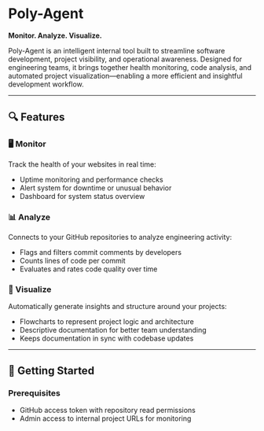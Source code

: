 # Poly-Agent

**Monitor. Analyze. Visualize.**

Poly-Agent is an intelligent internal tool built to streamline software development, project visibility, and operational awareness. Designed for engineering teams, it brings together health monitoring, code analysis, and automated project visualization—enabling a more efficient and insightful development workflow.

---

## 🔍 Features

### 🖥️ Monitor
Track the health of your websites in real time:
- Uptime monitoring and performance checks
- Alert system for downtime or unusual behavior
- Dashboard for system status overview

### 📊 Analyze
Connects to your GitHub repositories to analyze engineering activity:
- Flags and filters commit comments by developers
- Counts lines of code per commit
- Evaluates and rates code quality over time

### 🧠 Visualize
Automatically generate insights and structure around your projects:
- Flowcharts to represent project logic and architecture
- Descriptive documentation for better team understanding
- Keeps documentation in sync with codebase updates

---

## 🚀 Getting Started

### Prerequisites
- GitHub access token with repository read permissions
- Admin access to internal project URLs for monitoring


